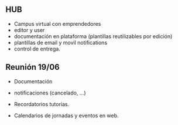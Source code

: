 ## HUB

- Campus virtual con emprendedores
- editor y user
- documentación en plataforma (plantillas reutilizables por edición)
- plantillas de email y movil notifications
- control de entrega.

## Reunión 19/06

- Documentación
- notificaciones (cancelado, ...)
- Recordatorios tutorías.

- Calendarios de jornadas y eventos en web.
